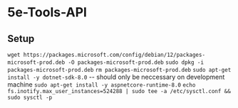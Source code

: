 # 5e-Tools-API

## Setup

`wget https://packages.microsoft.com/config/debian/12/packages-microsoft-prod.deb -O packages-microsoft-prod.deb`
`sudo dpkg -i packages-microsoft-prod.deb`
`rm packages-microsoft-prod.deb`
`sudo apt-get install -y dotnet-sdk-8.0` -- should only be neccessary on development machine
`sudo apt-get install -y aspnetcore-runtime-8.0`
`echo fs.inotify.max_user_instances=524288 | sudo tee -a /etc/sysctl.conf && sudo sysctl -p`
